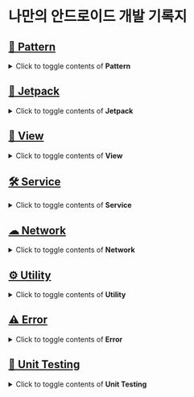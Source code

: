 # 나만의 안드로이드 개발 기록지
## [🎨 Pattern](https://github.com/JuhyeokLee97/Android-Study-By-Kotlin/tree/main/study/Pattern)

<details>
  
  <summary>Click to toggle contents of <strong>Pattern</strong></summary>

## [ 생성패턴](https://github.com/JuhyeokLee97/Android-Study-By-Kotlin/tree/main/study/Pattern/Creational%20Pattern)
#### [Singleton Pattern](https://github.com/JuhyeokLee97/Android-Study-By-Kotlin/blob/main/study/Pattern/Creational%20Pattern/Singleton%20Pattern.md)
#### [Builder Pattern 이란](https://github.com/JuhyeokLee97/Android-Study-By-Kotlin/blob/main/study/Pattern/Creational%20Pattern/Builder%20Pattern%EC%9D%B4%EB%9E%80.md)
----
## [아키텍쳐 패턴](https://github.com/JuhyeokLee97/Android-Study-By-Kotlin/tree/main/study/Pattern/Architectural%20Pattern)
#### [What is MVVM](https://github.com/JuhyeokLee97/Android-Study-By-Kotlin/blob/main/study/Pattern/Architectural%20Pattern/What%20is%20MVVM.md)
  
  
</details>

## [🚀 Jetpack](https://github.com/JuhyeokLee97/Android-Study-By-Kotlin/tree/main/study/Jetpack)

<details>
  
  <summary>Click to toggle contents of <strong>Jetpack</strong></summary>

## [🎨 DataBinding](https://github.com/JuhyeokLee97/Android-Study-By-Kotlin/tree/main/study/Jetpack/Data%20Binding)
#### [DataBinding 이란](https://github.com/JuhyeokLee97/Android-Study-By-Kotlin/blob/main/study/Jetpack/Data%20Binding/DataBinding%20Tutorial-1:%20DataBinding%20%EC%9D%B4%EB%9E%80.md)
#### [Binding Adapter 란](https://github.com/JuhyeokLee97/Android-Study-By-Kotlin/blob/main/study/Jetpack/Data%20Binding/Binding%20Adpater.md)
#### [Custom Binding Adapter 란](https://github.com/JuhyeokLee97/Android-Study-By-Kotlin/blob/main/study/Jetpack/Data%20Binding/Custom%20Binding%20Adapter.md)
#### [Custom Binding Adapter Example](https://github.com/JuhyeokLee97/Android-Study-By-Kotlin/blob/main/study/Jetpack/Data%20Binding/Custom%20Binding%20Adapter%20Example.md)

----
## [📖 LiveData + ViewModel](https://github.com/JuhyeokLee97/Android-Study-By-Kotlin/tree/main/study/Jetpack/LiveData%20%2B%20ViewModel)
#### [LiveData 란](https://github.com/JuhyeokLee97/Android-Study-By-Kotlin/blob/main/study/Jetpack/LiveData%20%2B%20ViewModel/LiveData.md)
#### [ViewModel 이란](https://github.com/JuhyeokLee97/Android-Study-By-Kotlin/blob/main/study/Jetpack/LiveData%20%2B%20ViewModel/ViewModel.md)
#### [LiveData + ViewModel Tutorial](https://github.com/JuhyeokLee97/Android-Study-By-Kotlin/blob/main/study/Jetpack/LiveData%20%2B%20ViewModel/Tutorial.md)
#### [Android Architecture Components Basic Sample](https://github.com/JuhyeokLee97/Android-Study-By-Kotlin/tree/main/study/LiveData%20%2B%20ViewModel/AAC%20Basic%20Sample)
#### [Shared ViewModel Across Fragments]()

----  
## [🗺 Navigation](https://github.com/JuhyeokLee97/Android-Study-By-Kotlin/tree/main/study/Jetpack/Navigation)
#### [Navigation Component](https://github.com/JuhyeokLee97/Android-Study-By-Kotlin/blob/main/study/Jetpack/Navigation/Navigation%20Component%EB%9E%80.md)
#### [Navigation Graph Component](https://github.com/JuhyeokLee97/Android-Study-By-Kotlin/blob/main/study/Jetpack/Navigation/Navigation%20Graph%20Component%20%EB%9E%80.md)
#### [Navigation Basic Sample](https://github.com/JuhyeokLee97/Android-Study-By-Kotlin/blob/main/study/Jetpack/Navigation/Navigation%20Basic%20Sample.md)

----  
## [📑 Paging Library](https://github.com/JuhyeokLee97/Android-Study-By-Kotlin/tree/main/study/Jetpack/Paging%20Library)
#### [페이징 라이브러리 개요](https://github.com/JuhyeokLee97/Android-Study-By-Kotlin/blob/main/study/Jetpack/Paging%20Library/%ED%8E%98%EC%9D%B4%EC%A7%95%20%EB%9D%BC%EC%9D%B4%EB%B8%8C%EB%9F%AC%EB%A6%AC%20%EA%B0%9C%EC%9A%94.md)
#### [Paging 라이브러리의 핵심 구성요소](https://github.com/JuhyeokLee97/Android-Study-By-Kotlin/blob/main/study/Jetpack/Paging%20Library/Paging%20%EB%9D%BC%EC%9D%B4%EB%B8%8C%EB%9F%AC%EB%A6%AC%EC%9D%98%20%ED%95%B5%EC%8B%AC%20%EA%B5%AC%EC%84%B1%EC%9A%94%EC%86%8C.md)


----  

  
</details>


## [📲 View](https://github.com/JuhyeokLee97/Android-Study-By-Kotlin/tree/main/study/View)
<details>
  
  <summary>Click to toggle contents of <strong>View</strong></summary>

#### [WebView](https://github.com/JuhyeokLee97/Android-Study-By-Kotlin/blob/main/study/View/WebView.md)
#### [Android EditText 키보드 내리기](https://github.com/JuhyeokLee97/Android-Study-By-Kotlin/blob/main/study/View/Android%20EditText%20%ED%82%A4%EB%B3%B4%EB%93%9C%20%EB%82%B4%EB%A6%AC%EA%B8%B0%20(kotlin).md)
#### [RecyclerView](https://github.com/JuhyeokLee97/Android-Study-By-Kotlin/blob/main/study/View/Android(Kotlin)%20RecyclerView%20Example.md)
#### [RecyclerView with DataBinding Example](https://github.com/JuhyeokLee97/Android-Study-By-Kotlin/blob/main/study/View/Android%20RecyclerView%20with%20%20DataBinding%20Example.md)
#### [Android Splash Screen 예제](https://github.com/JuhyeokLee97/Android-Study-By-Kotlin/blob/main/study/View/Android%20Splash%20Screen%20%EC%98%88%EC%A0%9C(Kotlin).md)
#### [TextView 말줄임(...)](https://github.com/JuhyeokLee97/Android-Study-By-Kotlin/blob/main/study/View/Android%20TextView%20%EB%A7%90%EC%A4%84%EC%9E%84(...)%20Kotlin,%20DataBinding.md)
#### [원형 버튼 만들기](https://github.com/JuhyeokLee97/Android-Study-By-Kotlin/blob/main/study/View/%EC%9B%90%ED%98%95%20%EB%B2%84%ED%8A%BC%20%EB%A7%8C%EB%93%A4%EA%B8%B0.md)
#### [바텀 내비게이션 예제](https://github.com/JuhyeokLee97/Android-Study-By-Kotlin/blob/main/study/View/%EB%B0%94%ED%85%80%20%EB%82%B4%EB%B9%84%EA%B2%8C%EC%9D%B4%EC%85%98%20%EC%98%88%EC%A0%9C.md)
#### [SwipeRefreshLayout - 당겨서 새로고침](https://github.com/JuhyeokLee97/Android-Study-By-Kotlin/blob/main/study/View/SwipeRefreshLayout%20-%20%EB%8B%B9%EA%B2%A8%EC%84%9C%20%EC%83%88%EB%A1%9C%EA%B3%A0%EC%B9%A8.md)
#### [Fragment Lifecycle](https://github.com/JuhyeokLee97/Android-Study-By-Kotlin/blob/main/study/View/Fragment%20%EC%83%9D%EB%AA%85%EC%A3%BC%EA%B8%B0.md)
#### [ProgressBar 란](https://github.com/JuhyeokLee97/Android-Study-By-Kotlin/blob/main/study/View/ProgressBar%20in%20Kotlin.md)
#### [Indeterminate ProgressBar(원형 프로그레스바)](https://github.com/JuhyeokLee97/Android-Study-By-Kotlin/blob/main/study/View/Indeterminate%20ProgressBar%20In%20Kotlin.md)
  
  
</details>



## [🛠 Service](https://github.com/JuhyeokLee97/Android-Study-By-Kotlin/tree/main/study/Service)
<details>
  
  <summary>Click to toggle contents of <strong>Service</strong></summary>

#### [공유하기 예제](https://github.com/JuhyeokLee97/Android-Study-By-Kotlin/blob/main/study/Service/%EA%B3%B5%EC%9C%A0%ED%95%98%EA%B8%B0%20%EC%98%88%EC%A0%9C.md)
#### [배송추적 WebView](https://github.com/JuhyeokLee97/Android-Study-By-Kotlin/blob/main/study/Service/Android%20%EB%B0%B0%EC%86%A1%EC%B6%94%EC%A0%81%20WebView%20in%20Kotlin.md)
#### [사진 첨부 From Activity](https://github.com/JuhyeokLee97/Android-Study-By-Kotlin/blob/main/study/Service/%EC%82%AC%EC%A7%84%20%EC%B2%A8%EB%B6%80%20From%20Activity.md)
#### [Naver Map - MapView 기본 사용 예제](https://github.com/JuhyeokLee97/Android-Study-By-Kotlin/blob/main/study/Service/Android%20Naver%20Map%20-%20MapView%20%EA%B8%B0%EB%B3%B8%20%EC%82%AC%EC%9A%A9%20%EC%98%88%EC%A0%9C%20(Kotlin).md)
#### [갤러리 접근: 프로필 이미지 변경](https://github.com/JuhyeokLee97/Android-Study-By-Kotlin/blob/main/study/Service/%EA%B0%A4%EB%9F%AC%EB%A6%AC%20%EC%A0%91%EA%B7%BC:%20%ED%94%84%EB%A1%9C%ED%95%84%20%EC%9D%B4%EB%AF%B8%EC%A7%80%20%EB%B3%80%EA%B2%BD.md)
#### [FCM 예제 - Part1 (Firebase 프로젝트 만들기, 앱 등록)](https://github.com/JuhyeokLee97/Android-Study-By-Kotlin/blob/main/study/Service/FCM%20%EC%98%88%EC%A0%9C%20-%20Part1%20(Firebase%20%ED%94%84%EB%A1%9C%EC%A0%9D%ED%8A%B8%20%EB%A7%8C%EB%93%A4%EA%B8%B0,%20%EC%95%B1%20%EB%93%B1%EB%A1%9D).md)
#### [FCM 예제 - Part2 (앱 매니페스트 수정, FCM Token 등록, Notification 송수신)](https://github.com/JuhyeokLee97/Android-Study-By-Kotlin/blob/main/study/Service/FCM%20%EC%98%88%EC%A0%9C%20-%20Part2%20(%EC%95%B1%20%EB%A7%A4%EB%8B%88%ED%8E%98%EC%8A%A4%ED%8A%B8%20%EC%88%98%EC%A0%95,%20%20FCM%20Token%20%EB%93%B1%EB%A1%9D,%20Notification%20%EC%86%A1%EC%88%98%EC%8B%A0).md)
#### [카카오 SDK V2 로그인 - part1(프로젝트 셋업)](https://github.com/JuhyeokLee97/Android-Study-By-Kotlin/blob/main/study/Service/%EC%B9%B4%EC%B9%B4%EC%98%A4%20SDK%20V2%20%EB%A1%9C%EA%B7%B8%EC%9D%B8%20-%20part1(%ED%94%84%EB%A1%9C%EC%A0%9D%ED%8A%B8%20%EC%85%8B%EC%97%85).md)
#### [카카오 SDK V2 로그인 - part2(코드).md](https://github.com/JuhyeokLee97/Android-Study-By-Kotlin/blob/main/study/Service/%EC%B9%B4%EC%B9%B4%EC%98%A4%20SDK%20V2%20%EB%A1%9C%EA%B7%B8%EC%9D%B8%20-%20part2(%EC%BD%94%EB%93%9C).md)

</details>



## [☁ Network](https://github.com/JuhyeokLee97/Android-Study-By-Kotlin/tree/main/study/Network)
<details>
  
  <summary>Click to toggle contents of <strong>Network</strong></summary>
  
#### [Retrofit Header 추가](https://github.com/JuhyeokLee97/Android-Study-By-Kotlin/blob/main/study/Network/Retrofit%20Header%20%EC%B6%94%EA%B0%80.md)
#### [Retrofit Documents](https://github.com/JuhyeokLee97/Android-Study-By-Kotlin/blob/main/study/Network/Retrofit.md)
#### [Retrofit Singleton 예제](https://github.com/JuhyeokLee97/Android-Study-By-Kotlin/blob/main/study/Network/Retrofit%20Singleton.md)
#### [Retrofit + Interceptor 예제](https://github.com/JuhyeokLee97/Android-Study-By-Kotlin/blob/main/study/Network/Retrofit%20%2B%20Interceptor%20%EC%98%88%EC%A0%9C.md)
#### [OkHttp Interceptor in Android](https://github.com/JuhyeokLee97/Android-Study-By-Kotlin/blob/main/study/Network/OkHttp%20Interceptor%20in%20Android.md)

</details>



## [⚙ Utility](https://github.com/JuhyeokLee97/Android-Study-By-Kotlin/tree/main/study/Utility)

<details>
  
  <summary>Click to toggle contents of <strong>Utility</strong></summary>

  #### [style.xml 사용 예제](https://github.com/JuhyeokLee97/Android-Study-By-Kotlin/blob/main/study/Utility/%EC%95%88%EB%93%9C%EB%A1%9C%EC%9D%B4%EB%93%9C%20style.xml%20%EC%82%AC%EC%9A%A9%20%EC%98%88%EC%A0%9C.md)

  #### [문자열 리소스(strings.xml) 사용 예제](https://github.com/JuhyeokLee97/Android-Study-By-Kotlin/blob/main/study/Utility/%EB%AC%B8%EC%9E%90%EC%97%B4%20%EB%A6%AC%EC%86%8C%EC%8A%A4(strings.xml)%20%EC%82%AC%EC%9A%A9%20%EC%98%88%EC%A0%9C.md)
  
  #### [Android DB - SharedPreferences 예제(Kotlin)](https://github.com/JuhyeokLee97/Android-Study-By-Kotlin/blob/main/study/Utility/Android%20DB%20-%20SharedPreferences%20%EC%98%88%EC%A0%9C(Kotlin).md)
  
  #### [Application Class란](https://github.com/JuhyeokLee97/Android-Study-By-Kotlin/blob/main/study/Utility/Application()%20in%20kotlin.md)

  
</details>


## [⚠ Error](https://github.com/JuhyeokLee97/Android-Study-By-Kotlin/tree/main/study/Error)

<details>
  
  <summary>Click to toggle contents of <strong>Error</strong></summary>

#### [키보드 생성 시, Bottom Navigation Hide](https://github.com/JuhyeokLee97/Android-Study-By-Kotlin/blob/main/study/Error/Android%20%ED%82%A4%EB%B3%B4%EB%93%9C%20%EC%83%9D%EC%84%B1%20%EC%8B%9C,%20Bottom%20Navigation%20Hide.md)

</details>


## [🧪 Unit Testing](https://github.com/JuhyeokLee97/Android-Study-By-Kotlin/tree/main/study/unit%20test)

<details>
  
  <summary>Click to toggle contents of <strong>Unit Testing</strong></summary>

  #### [Unit Test란](https://github.com/JuhyeokLee97/Android-Study-By-Kotlin/blob/main/study/unit%20test/Unit%20Test.md)
  #### [Unit Testing 기본 구현](https://github.com/JuhyeokLee97/Android-Study-By-Kotlin/blob/main/study/unit%20test/Unit%20Testing%20%EA%B8%B0%EB%B3%B8%20%EA%B5%AC%ED%98%84%20in%20Kotlin.md)
  #### [JUnit Annotations with Example.md](https://github.com/JuhyeokLee97/Android-Study-By-Kotlin/blob/main/study/unit%20test/JUnit%20Annotations%20with%20Example.md)
  
</details>
